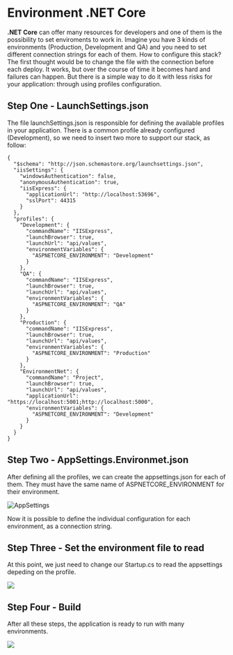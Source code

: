 # Environment .NET Core

**.NET Core** can offer many resources for developers and one of them is the possibility to set enviroments to work in. Imagine  you have 3 kinds of environments (Production, Development and QA) and you need to set different connection strings for each of them. How to configure this stack? The first thought would be to change the file with the connection before each deploy. It works, but over the course of time it becomes hard and failures can happen. But there is a simple way to do it with less risks for your application: through using profiles configuration.

## Step One - LaunchSettings.json

The file launchSettings.json is responsible for defining the available profiles in your application. There is a common profile already configured (Development), so we need to insert two more to support our stack, as follow:

    
    {
      "$schema": "http://json.schemastore.org/launchsettings.json",
      "iisSettings": {
        "windowsAuthentication": false,
        "anonymousAuthentication": true,
        "iisExpress": {
          "applicationUrl": "http://localhost:53696",
          "sslPort": 44315
        }
      },
      "profiles": {
        "Development": {
          "commandName": "IISExpress",
          "launchBrowser": true,
          "launchUrl": "api/values",
          "environmentVariables": {
            "ASPNETCORE_ENVIRONMENT": "Development"
          }
        },
        "QA": {
          "commandName": "IISExpress",
          "launchBrowser": true,
          "launchUrl": "api/values",
          "environmentVariables": {
            "ASPNETCORE_ENVIRONMENT": "QA"
          }
        },
        "Production": {
          "commandName": "IISExpress",
          "launchBrowser": true,
          "launchUrl": "api/values",
          "environmentVariables": {
            "ASPNETCORE_ENVIRONMENT": "Production"
          }
        },
        "EnvironmentNet": {
          "commandName": "Project",
          "launchBrowser": true,
          "launchUrl": "api/values",
          "applicationUrl": "https://localhost:5001;http://localhost:5000",
          "environmentVariables": {
            "ASPNETCORE_ENVIRONMENT": "Development"
          }
        }
      }
    }
	

## Step Two - AppSettings.Environmet.json

After defining all the profiles, we can create the appsettings.json for each of them. They must have the same name of ASPNETCORE_ENVIRONMENT for their environment.

![AppSettings](https://i.ibb.co/qnWQrcJ/Sem-t-tulo.png "AppSettings")

Now it is possible to define the individual configuration for each environment, as a connection string.

## Step Three - Set the environment file to read

At this point, we just need to change our Startup.cs to read the appsettings depeding on the profile. 

![](https://i.ibb.co/26NpBTZ/Sem-t-tulo.png)

## Step Four - Build

After all these steps, the application is ready to run with many environments.

![](https://i.ibb.co/dgwhVby/Sem-t-tulo.png)
